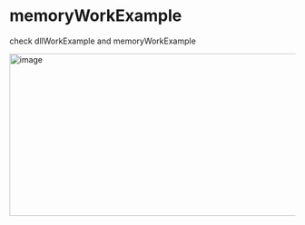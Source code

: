 # memoryWorkExample

check dllWorkExample and memoryWorkExample

<img width="517" height="286" alt="image" src="https://github.com/user-attachments/assets/81afc6c5-9185-4c6c-8443-9fc2bd1f9d1d" />

